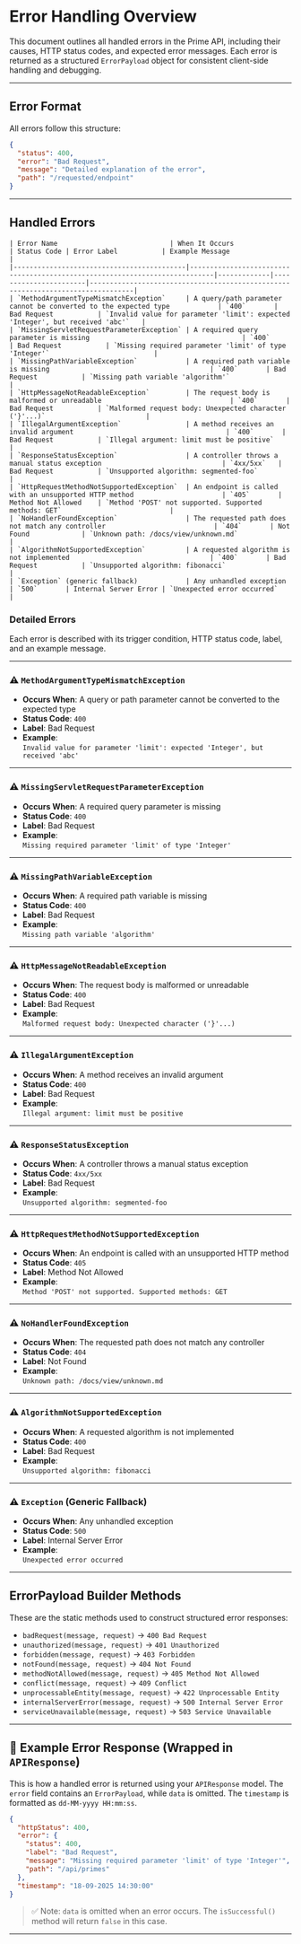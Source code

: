 # Error Handling Overview

This document outlines all handled errors in the Prime API, including their causes, HTTP status codes, and expected error messages. Each error is returned as a structured `ErrorPayload` object for consistent client-side handling and debugging.

---

## Error Format

All errors follow this structure:

```json
{
  "status": 400,
  "error": "Bad Request",
  "message": "Detailed explanation of the error",
  "path": "/requested/endpoint"
}
```

---

## Handled Errors
```
| Error Name                            | When It Occurs                                                                 | Status Code | Error Label           | Example Message                                                                 |
|-------------------------------------------|----------------------------------------------------------------------------|-------------|-----------------------|---------------------------------------------------------------------------------|
| `MethodArgumentTypeMismatchException`     | A query/path parameter cannot be converted to the expected type            | `400`       | Bad Request           | `Invalid value for parameter 'limit': expected 'Integer', but received 'abc'`   |
| `MissingServletRequestParameterException` | A required query parameter is missing                                      | `400`       | Bad Request           | `Missing required parameter 'limit' of type 'Integer'`                          |
| `MissingPathVariableException`            | A required path variable is missing                                        | `400`       | Bad Request           | `Missing path variable 'algorithm'`                                             |
| `HttpMessageNotReadableException`         | The request body is malformed or unreadable                                | `400`       | Bad Request           | `Malformed request body: Unexpected character ('}'...)`                         |
| `IllegalArgumentException`                | A method receives an invalid argument                                      | `400`       | Bad Request           | `Illegal argument: limit must be positive`                                      |
| `ResponseStatusException`                 | A controller throws a manual status exception                              | `4xx/5xx`   | Bad Request           | `Unsupported algorithm: segmented-foo`                                          |
| `HttpRequestMethodNotSupportedException`  | An endpoint is called with an unsupported HTTP method                      | `405`       | Method Not Allowed    | `Method 'POST' not supported. Supported methods: GET`                           |
| `NoHandlerFoundException`                 | The requested path does not match any controller                           | `404`       | Not Found             | `Unknown path: /docs/view/unknown.md`                                           |
| `AlgorithmNotSupportedException`          | A requested algorithm is not implemented                                   | `400`       | Bad Request           | `Unsupported algorithm: fibonacci`                                              |
| `Exception` (generic fallback)            | Any unhandled exception                                                    | `500`       | Internal Server Error | `Unexpected error occurred`                                                     |
```


### Detailed Errors

Each error is described with its trigger condition, HTTP status code, label, and an example message.

---

### ⚠️ `MethodArgumentTypeMismatchException`
- **Occurs When**: A query or path parameter cannot be converted to the expected type
- **Status Code**: `400`
- **Label**: Bad Request
- **Example**:  
  `Invalid value for parameter 'limit': expected 'Integer', but received 'abc'`

---

### ⚠️ `MissingServletRequestParameterException`
- **Occurs When**: A required query parameter is missing
- **Status Code**: `400`
- **Label**: Bad Request
- **Example**:  
  `Missing required parameter 'limit' of type 'Integer'`

---

### ⚠️ `MissingPathVariableException`
- **Occurs When**: A required path variable is missing
- **Status Code**: `400`
- **Label**: Bad Request
- **Example**:  
  `Missing path variable 'algorithm'`

---

### ⚠️ `HttpMessageNotReadableException`
- **Occurs When**: The request body is malformed or unreadable
- **Status Code**: `400`
- **Label**: Bad Request
- **Example**:  
  `Malformed request body: Unexpected character ('}'...)`

---

### ⚠️ `IllegalArgumentException`
- **Occurs When**: A method receives an invalid argument
- **Status Code**: `400`
- **Label**: Bad Request
- **Example**:  
  `Illegal argument: limit must be positive`

---

### ⚠️ `ResponseStatusException`
- **Occurs When**: A controller throws a manual status exception
- **Status Code**: `4xx/5xx`
- **Label**: Bad Request
- **Example**:  
  `Unsupported algorithm: segmented-foo`

---

### ⚠️ `HttpRequestMethodNotSupportedException`
- **Occurs When**: An endpoint is called with an unsupported HTTP method
- **Status Code**: `405`
- **Label**: Method Not Allowed
- **Example**:  
  `Method 'POST' not supported. Supported methods: GET`

---

### ⚠️ `NoHandlerFoundException`
- **Occurs When**: The requested path does not match any controller
- **Status Code**: `404`
- **Label**: Not Found
- **Example**:  
  `Unknown path: /docs/view/unknown.md`

---

### ⚠️ `AlgorithmNotSupportedException`
- **Occurs When**: A requested algorithm is not implemented
- **Status Code**: `400`
- **Label**: Bad Request
- **Example**:  
  `Unsupported algorithm: fibonacci`

---

### ⚠️ `Exception` (Generic Fallback)
- **Occurs When**: Any unhandled exception
- **Status Code**: `500`
- **Label**: Internal Server Error
- **Example**:  
  `Unexpected error occurred`

---
## ErrorPayload Builder Methods

These are the static methods used to construct structured error responses:

- `badRequest(message, request)` → `400 Bad Request`
- `unauthorized(message, request)` → `401 Unauthorized`
- `forbidden(message, request)` → `403 Forbidden`
- `notFound(message, request)` → `404 Not Found`
- `methodNotAllowed(message, request)` → `405 Method Not Allowed`
- `conflict(message, request)` → `409 Conflict`
- `unprocessableEntity(message, request)` → `422 Unprocessable Entity`
- `internalServerError(message, request)` → `500 Internal Server Error`
- `serviceUnavailable(message, request)` → `503 Service Unavailable`

---

## 🧩 Example Error Response (Wrapped in `APIResponse`)

This is how a handled error is returned using your `APIResponse` model. The `error` field contains an `ErrorPayload`, while `data` is omitted. The `timestamp` is formatted as `dd-MM-yyyy HH:mm:ss`.

```json
{
  "httpStatus": 400,
  "error": {
    "status": 400,
    "label": "Bad Request",
    "message": "Missing required parameter 'limit' of type 'Integer'",
    "path": "/api/primes"
  },
  "timestamp": "18-09-2025 14:30:00"
}
```

> ✅ Note: `data` is omitted when an error occurs. The `isSuccessful()` method will return `false` in this case.

---
